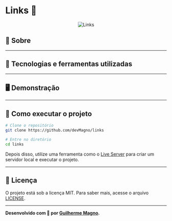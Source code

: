 # Links 🔗
<p align="center">
<img src="https://i.imgur.com/QqkSnyc.png" alt="Links" title="Links">
</p>

## 📖 Sobre   

---

## 🚀 Tecnologias e ferramentas utilizadas

---

## 🖥️ Demonstração

---

## 🔧 Como executar o projeto
```bash
# Clone o repositório
git clone https://github.com/devMagno/links

# Entre no diretório
cd links
```
Depois disso, utilize uma ferramenta como o [Live Server](https://marketplace.visualstudio.com/items?itemName=ritwickdey.LiveServer) para criar um servidor local e executar o projeto.

---

## 📝 Licença
O projeto está sob a licença MIT. Para saber mais, acesse o arquivo [LICENSE](https://github.com/devMagno/links/blob/main/LICENSE).

---
**Desenvolvido com 🖤 por [Guilherme Magno](https://github.com/devmagno/).**